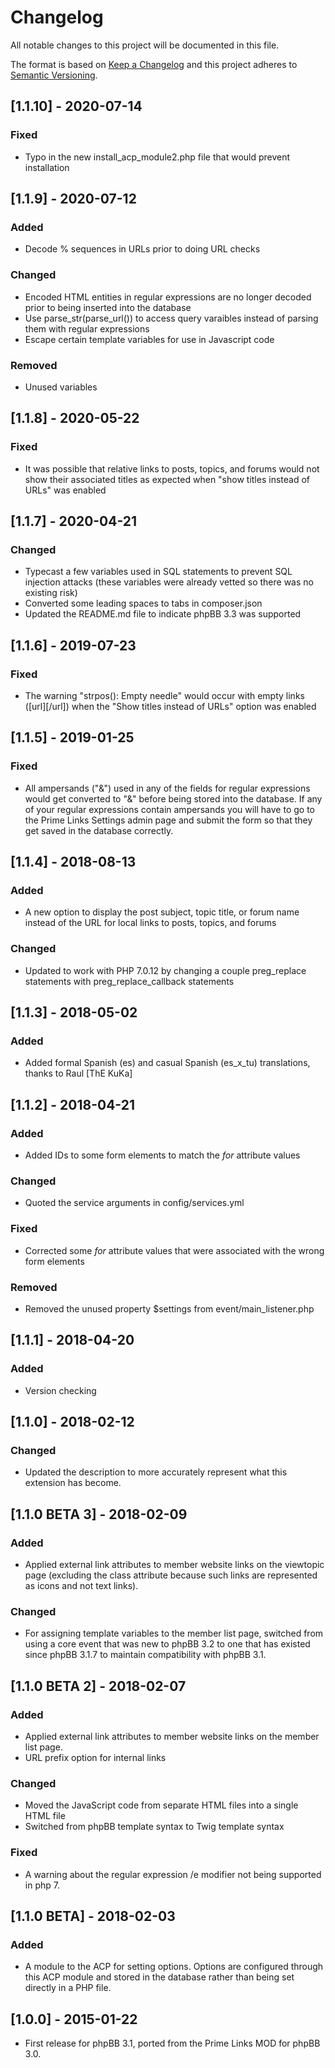 # Changelog
All notable changes to this project will be documented in this file.

The format is based on [Keep a Changelog](http://keepachangelog.com/en/1.0.0/)
and this project adheres to [Semantic Versioning](http://semver.org/spec/v2.0.0.html).

## [1.1.10] - 2020-07-14
### Fixed
- Typo in the new install_acp_module2.php file that would prevent installation

## [1.1.9] - 2020-07-12
### Added
- Decode % sequences in URLs prior to doing URL checks

### Changed
- Encoded HTML entities in regular expressions are no longer decoded prior to being inserted into the database
- Use parse_str(parse_url()) to access query varaibles instead of parsing them with regular expressions
- Escape certain template variables for use in Javascript code

### Removed
- Unused variables

## [1.1.8] - 2020-05-22
### Fixed
- It was possible that relative links to posts, topics, and forums would not show their associated titles as expected when "show titles instead of URLs" was enabled

## [1.1.7] - 2020-04-21
### Changed
- Typecast a few variables used in SQL statements to prevent SQL injection attacks (these variables were already vetted so there was no existing risk)
- Converted some leading spaces to tabs in composer.json
- Updated the README.md file to indicate phpBB 3.3 was supported

## [1.1.6] - 2019-07-23
### Fixed
- The warning "strpos(): Empty needle" would occur with empty links ([url][/url]) when the "Show titles instead of URLs" option was enabled

## [1.1.5] - 2019-01-25
### Fixed
- All ampersands ("&") used in any of the fields for regular expressions would get converted to "&amp;" before being stored into the database. If any of your regular expressions contain ampersands you will have to go to the Prime Links Settings admin page and submit the form so that they get saved in the database correctly.

## [1.1.4] - 2018-08-13
### Added
- A new option to display the post subject, topic title, or forum name instead of the URL for local links to posts, topics, and forums

### Changed
- Updated to work with PHP 7.0.12 by changing a couple preg_replace statements with preg_replace_callback statements

## [1.1.3] - 2018-05-02
### Added
- Added formal Spanish (es) and casual Spanish (es_x_tu) translations, thanks to Raul [ThE KuKa]

## [1.1.2] - 2018-04-21
### Added
- Added IDs to some form elements to match the *for* attribute values

### Changed
- Quoted the service arguments in config/services.yml

### Fixed
- Corrected some *for* attribute values that were associated with the wrong form elements

### Removed
- Removed the unused property $settings from event/main_listener.php

## [1.1.1] - 2018-04-20
### Added
- Version checking

## [1.1.0] - 2018-02-12
### Changed
- Updated the description to more accurately represent what this extension has become.

## [1.1.0 BETA 3] - 2018-02-09
### Added
- Applied external link attributes to member website links on the viewtopic page (excluding the class attribute because such links are represented as icons and not text links).

### Changed
- For assigning template variables to the member list page, switched from using a core event that was new to phpBB 3.2 to one that has existed since phpBB 3.1.7 to maintain compatibility with phpBB 3.1.

## [1.1.0 BETA 2] - 2018-02-07
### Added
- Applied external link attributes to member website links on the member list page.
- URL prefix option for internal links

### Changed
- Moved the JavaScript code from separate HTML files into a single HTML file
- Switched from phpBB template syntax to Twig template syntax

### Fixed
- A warning about the regular expression /e modifier not being supported in php 7.


## [1.1.0 BETA] - 2018-02-03
### Added
- A module to the ACP for setting options. Options are configured through this ACP module and stored in the database rather than being set directly in a PHP file.

## [1.0.0] - 2015-01-22
- First release for phpBB 3.1, ported from the Prime Links MOD for phpBB 3.0.